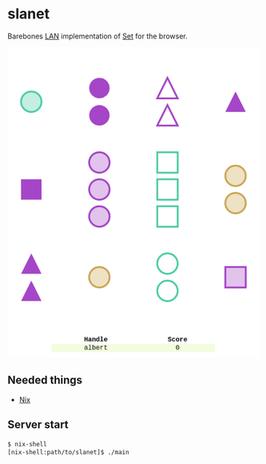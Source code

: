 # slanet

Barebones [LAN](https://en.wikipedia.org/wiki/Local_area_network) implementation of [Set](https://en.wikipedia.org/wiki/Set_(card_game)) for the browser.

![](cover.png)

Needed things
---
 * [Nix](https://nixos.org/nix/)

Server start
---
```
$ nix-shell
[nix-shell:path/to/slanet]$ ./main
```
